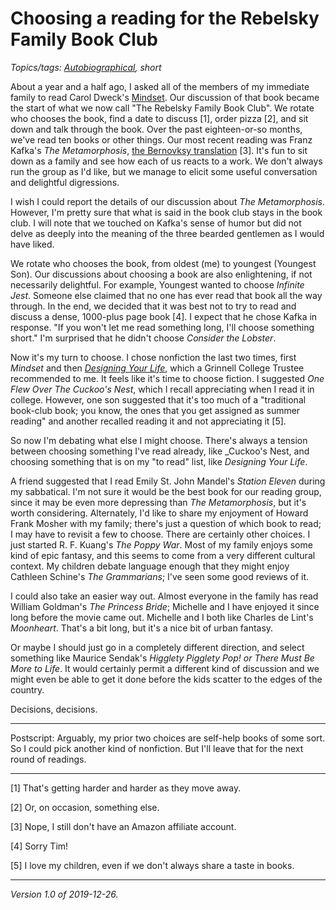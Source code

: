 Choosing a reading for the Rebelsky Family Book Club
====================================================

*Topics/tags: [Autobiographical](index-biographical), short*

About a year and a half ago, I asked all of the members of my
immediate family to read Carol Dweck's [Mindset](family-book-club-mindset).
Our discussion of that book became the start of what we now call
"The Rebelsky Family Book Club".  We rotate who chooses the book,
find a date to discuss [1], order pizza [2], and sit down and talk
through the book.  Over the past eighteen-or-so months, we've read
ten books or other things.  Our most recent reading was Franz Kafka's
_The Metamorphosis_, [the Bernovksy
translation](https://smile.amazon.com/Metamorphosis-New-Translation-Susan-Bernofsky/dp/B00MW6AUUA/)
[3].  It's fun to sit down as a family and see how each of us reacts
to a work.  We don't always run the group as I'd like, but we manage
to elicit some useful conversation and delightful digressions.

I wish I could report the details of our discussion about _The
Metamorphosis_.  However, I'm pretty sure that what is said in the
book club stays in the book club.  I will note that we touched on
Kafka's sense of humor but did not delve as deeply into the meaning
of the three bearded gentlemen as I would have liked.

We rotate who chooses the book, from oldest (me) to youngest (Youngest
Son).  Our discussions about choosing a book are also enlightening,
if not necessarily delightful.  For example, Youngest wanted to
choose _Infinite Jest_.  Someone else claimed that no one has ever
read that book all the way through.  In the end, we decided that
it was best not to try to read and discuss a dense, 1000-plus page
book [4].  I expect that he chose Kafka in response.  "If you won't
let me read something long, I'll choose something short."  I'm surprised
that he didn't choose _Consider the Lobster_.

Now it's my turn to choose.  I chose nonfiction the last two times,
first _Mindset_ and then [_Designing Your
Life_](https://www.amazon.com/Designing-Your-Life-Well-Lived-Joyful/dp/1101875321/),
which a Grinnell College Trustee recommended to me.  It feels like it's
time to choose fiction.  I suggested _One Flew Over The Cuckoo's Nest_,
which I recall appreciating when I read it in college.  However,
one son suggested that it's too much of a "traditional book-club
book; you know, the ones that you get assigned as summer reading"
and another recalled reading it and not appreciating it [5].

So now I'm debating what else I might choose.  There's always a tension
between choosing something I've read already, like _Cuckoo's Nest, and
choosing something that is on my "to read" list, like _Designing Your
Life_.

A friend suggested that I read Emily St. John Mandel's _Station
Eleven_ during my sabbatical.  I'm not sure it would be the best
book for our reading group, since it may be even more depressing
than _The Metamorphosis_, but it's worth considering.  Alternately, I'd like
to share my enjoyment of Howard Frank Mosher with my family; there's
just a question of which book to read; I may have to revisit a few
to choose.  There are certainly other choices.  I just started R.
F. Kuang's _The Poppy War_.  Most of my family enjoys some kind of
epic fantasy, and this seems to come from a very different cultural
context.  My children debate language enough that they might enjoy
Cathleen Schine's _The Grammarians_; I've seen some good reviews
of it.

I could also take an easier way out.  Almost everyone in the family
has read William Goldman's _The Princess Bride_; Michelle and I
have enjoyed it since long before the movie came out.  Michelle and
I both like Charles de Lint's _Moonheart_.  That's a bit long, but
it's a nice bit of urban fantasy.

Or maybe I should just go in a completely different direction, and
select something like Maurice Sendak's _Higglety Pigglety Pop! or
There Must Be More to Life_.  It would certainly permit a different
kind of discussion and we might even be able to get it done before
the kids scatter to the edges of the country.

Decisions, decisions.

---

Postscript: Arguably, my prior two choices are self-help books of
some sort.  So I could pick another kind of nonfiction.  But I'll
leave that for the next round of readings.

---

[1] That's getting harder and harder as they move away.

[2] Or, on occasion, something else.

[3] Nope, I still don't have an Amazon affiliate account.

[4] Sorry Tim!

[5] I love my children, even if we don't always share a taste in
books.

---

*Version 1.0 of 2019-12-26.*
